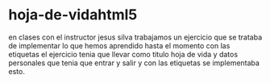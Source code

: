 # hoja-de-vidahtml5
en clases con el instructor jesus silva trabajamos un ejercicio que se trataba de implementar lo que hemos aprendido hasta el momento con las etiquetas el ejercicio tenia que llevar como titulo hoja de vida y datos personales que tenia que entrar y salir y con las etiquetas se implementaba esto.  
